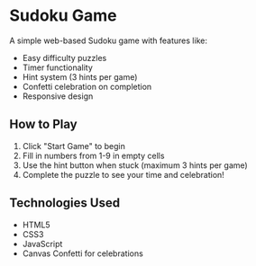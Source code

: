 # Sudoku Game

A simple web-based Sudoku game with features like:
- Easy difficulty puzzles
- Timer functionality
- Hint system (3 hints per game)
- Confetti celebration on completion
- Responsive design

## How to Play
1. Click "Start Game" to begin
2. Fill in numbers from 1-9 in empty cells
3. Use the hint button when stuck (maximum 3 hints per game)
4. Complete the puzzle to see your time and celebration!

## Technologies Used
- HTML5
- CSS3
- JavaScript
- Canvas Confetti for celebrations 